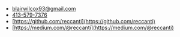 - [blairwilcox93@gmail.com](mailto:blairwilcox93@gmail.com)
- [413-579-7376](tel:4135797376)
- [https://github.com/reccanti](https://github.com/reccanti)
- [https://medium.com/@reccanti](https://medium.com/@reccanti)
